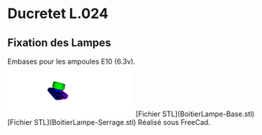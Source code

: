 # Ducretet L.024

## Fixation des Lampes

Embases pour les ampoules E10 (6.3v).

<img src="BoitierLampe.png" alt="Boitier Lampe" style="zoom:25%;" />  
[Fichier STL](BoitierLampe-Base.stl)  
[Fichier STL](BoitierLampe-Serrage.stl)  
Réalisé sous FreeCad.

